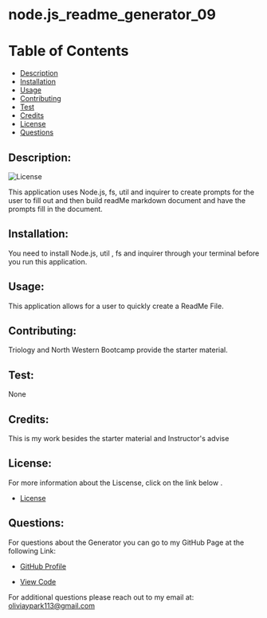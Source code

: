 
  # node.js_readme_generator_09

  # Table of Contents 


   - [Description](#description)
   - [Installation](#installation)
   - [Usage](#usage)
   - [Contributing](#contributing)
   - [Test](#test)
   - [Credits](#credits)
   - [License](#license)
   - [Questions](#description)
  
  ##  Description:

  ![License](https://img.shields.io/badge/License-MIT-blue)


   This application uses Node.js, fs, util and inquirer to create prompts for the user to fill out and then build readMe markdown document and have the prompts fill in the document.

  ## Installation:

   You need to install Node.js, util , fs and inquirer through your terminal before you run this application.

  ## Usage:

   This application allows for a user to quickly create a ReadMe File.

  ## Contributing:

   Triology and North Western Bootcamp provide the starter material.

  ## Test:

   None

  ## Credits:

   This is my work besides the starter material and Instructor's advise

  ## License:

   For more information about the Liscense, click on the link below .
  - [License](https://opensource.org/licenses/MIT)

  ## Questions:

   For questions about the Generator you can go to my GitHub Page at the following Link:

  - [GitHub Profile](https://github.com/Oliviapark113)

  - [View Code](https://github.com/Oliviapark113/node.js_readme_generator_09)

   For additional questions please reach out to my email at: oliviaypark113@gmail.com
    